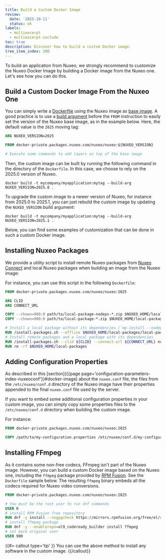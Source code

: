 ```yaml
---
title: Build a Custom Docker Image
review:
  date: '2025-10-11'
  status: ok
labels:
  - multiexcerpt
  - multiexcerpt-include
toc: true
description: Discover how to build a custom Docker image.
tree_item_index: 200
---
```


To build an application from Nuxeo, we strongly recommend to customize the Nuxeo Docker Image by building a Docker image from the Nuxeo one. Let's see how you can do this.

## Build a Custom Docker Image From the Nuxeo One

You can simply write a [Dockerfile](https://docs.docker.com/build/concepts/dockerfile/) using the Nuxeo image as [base image](https://docs.docker.com/build/building/base-images/).
A good practice is to use a [build argument](https://docs.docker.com/engine/reference/builder/#understand-how-arg-and-from-interact) before the `FROM` instruction to easily set the version of the Nuxeo base image, as in the example below. Here, the default value is the `2025` moving tag:

```Dockerfile
ARG NUXEO_VERSION=2025

FROM docker-private.packages.nuxeo.com/nuxeo/nuxeo:${NUXEO_VERSION}

# Execute some commands to add layers on top of the base image
```

Then, the custom image can be built by running the following command in the directory of the `Dockerfile`. In this case, we choose to rely on the 2025.0 version of Nuxeo.

```shell
docker build -t mycompany/myapplication:mytag --build-arg NUXEO_VERSION=2025.0 .
```

To upgrade the custom image to a newer version of Nuxeo, for instance from 2025.0 to 2025.1, you can just rebuild the custom image by updating the `NUXEO_VERSION` build argument:

```shell
docker build -t mycompany/myapplication:mytag --build-arg NUXEO_VERSION=2025.1 .
```

Below, you can find some examples of customization that can be done in such a custom Docker image.

## Installing Nuxeo Packages

We provide a utility script to install remote Nuxeo packages from [Nuxeo Connect](https://connect.nuxeo.com/) and local Nuxeo packages when building an image from the Nuxeo image:

For instance, you can use this script in the following `Dockerfile`:

```Dockerfile
FROM docker-private.packages.nuxeo.com/nuxeo/nuxeo:2025

ARG CLID
ARG CONNECT_URL

COPY --chown=900:0 path/to/local-package-nodeps-*.zip $NUXEO_HOME/local-packages/local-package-nodeps.zip
COPY --chown=900:0 path/to/local-package-*.zip $NUXEO_HOME/local-packages/local-package.zip

# Install a local package without its dependencies (`mp-install --nodeps`)
RUN /install-packages.sh --offline $NUXEO_HOME/local-packages/local-package-nodeps.zip
# Install remote packages and a local package with its dependencies
RUN /install-packages.sh --clid ${CLID} --connect-url ${CONNECT_URL} nuxeo-web-ui nuxeo-drive $NUXEO_HOME/local-packages/local-package.zip
RUN rm -rf $NUXEO_HOME/local-packages
```

## Adding Configuration Properties

As described in this [section]({{page page='configuration-parameters-index-nuxeoconf'}}#docker-image) about the `nuxeo.conf` file, the files from the `/etc/nuxeo/conf.d` directory of the Nuxeo image have their properties appended to the final `nuxeo.conf` file used by the server.

If you want to embed some additional configuration properties in your custom image, you can simply copy some properties files to the `/etc/nuxeo/conf.d` directory when building the custom image.

For instance:

```Dockerfile
FROM docker-private.packages.nuxeo.com/nuxeo/nuxeo:2025

COPY /path/to/my-configuration.properties /etc/nuxeo/conf.d/my-configuration.properties
```

## Installing FFmpeg

As it contains some non-free codecs, FFmpeg isn't part of the Nuxeo image. However, you can build a custom Docker image based on the Nuxeo one, including the `ffmpeg` package provided by [RPM Fusion](https://rpmfusion.org/). See the `Dockerfile` sample  below. The resulting `ffmpeg` binary embeds all the codecs required for Nuxeo video conversions.

```Dockerfile
FROM docker-private.packages.nuxeo.com/nuxeo/nuxeo:2025

# You must be the root user to run dnf commands
USER 0
# install RPM Fusion free repository
RUN dnf -y install --nogpgcheck https://mirrors.rpmfusion.org/free/el/rpmfusion-free-release-9.noarch.rpm
# install ffmpeg package
RUN dnf -y --enablerepo=ol9_codeready_builder install ffmpeg
# set back original user
USER 900
```

{{#> callout type='tip' }}
You can use the above method to install any software in the custom image.
{{/callout}}
